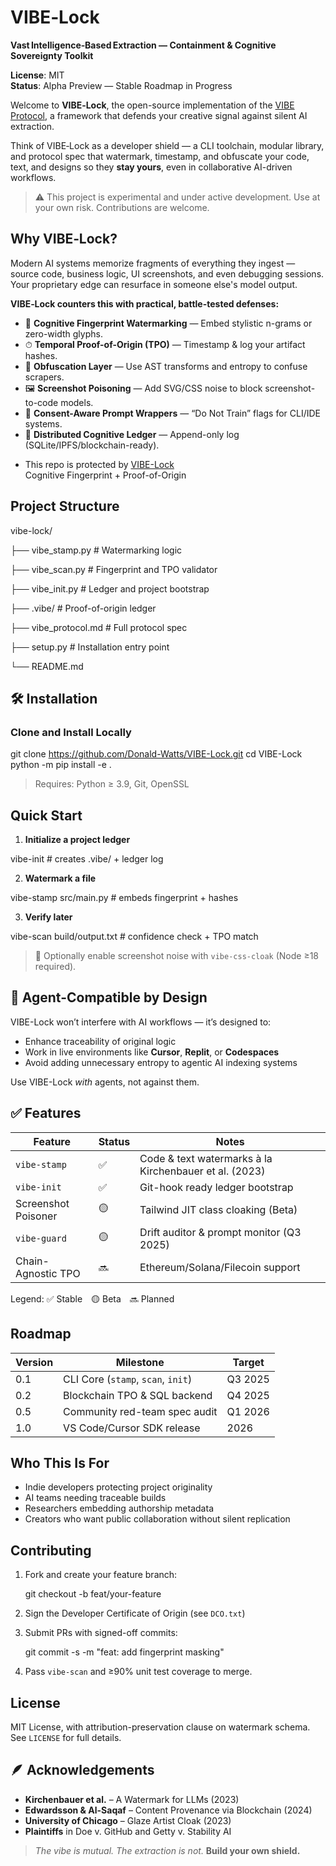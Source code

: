 # VIBE‑Lock

**Vast Intelligence‑Based Extraction — Containment & Cognitive Sovereignty Toolkit**



**License**: MIT  
**Status**: Alpha Preview — Stable Roadmap in Progress



Welcome to **VIBE‑Lock**, the open-source implementation of the [VIBE Protocol](VIBE-PROTOCOL.md), a framework that defends your creative signal against silent AI extraction.

Think of VIBE‑Lock as a developer shield — a CLI toolchain, modular library, and protocol spec that watermark, timestamp, and obfuscate your code, text, and designs so they **stay yours**, even in collaborative AI-driven workflows.

> ⚠️ This project is experimental and under active development. Use at your own risk. Contributions are welcome.



##  Why VIBE‑Lock?
Modern AI systems memorize fragments of everything they ingest — source code, business logic, UI screenshots, and even debugging sessions. Your proprietary edge can resurface in someone else's model output.

**VIBE‑Lock counters this with practical, battle-tested defenses:**

- 🧠 **Cognitive Fingerprint Watermarking** — Embed stylistic n-grams or zero-width glyphs.
- ⏱ **Temporal Proof-of-Origin (TPO)** — Timestamp & log your artifact hashes.
- 🔀 **Obfuscation Layer** — Use AST transforms and entropy to confuse scrapers.
- 🖼 **Screenshot Poisoning** — Add SVG/CSS noise to block screenshot-to-code models.
- 🚫 **Consent-Aware Prompt Wrappers** — “Do Not Train” flags for CLI/IDE systems.
- 🧾 **Distributed Cognitive Ledger** — Append-only log (SQLite/IPFS/blockchain-ready).

* This repo is protected by [VIBE-Lock](https://github.com/Donald-Watts/VIBE-Lock)  
 Cognitive Fingerprint + Proof-of-Origin 


##  Project Structure

vibe-lock/

├── vibe_stamp.py            # Watermarking logic

├── vibe_scan.py             # Fingerprint and TPO validator

├── vibe_init.py             # Ledger and project bootstrap

├── .vibe/                   # Proof-of-origin ledger

├── vibe_protocol.md         # Full protocol spec

├── setup.py                 # Installation entry point

└── README.md




## 🛠️ Installation
### Clone and Install Locally

git clone https://github.com/Donald-Watts/VIBE-Lock.git
cd VIBE-Lock
python -m pip install -e .


> Requires: Python ≥ 3.9, Git, OpenSSL



##  Quick Start
1. **Initialize a project ledger**  

vibe-init  # creates .vibe/ + ledger log


2. **Watermark a file**  

vibe-stamp src/main.py  # embeds fingerprint + hashes


3. **Verify later**  

vibe-scan build/output.txt  # confidence check + TPO match


> 🧪 Optionally enable screenshot noise with `vibe-css-cloak` (Node ≥18 required).



## 🔐 Agent-Compatible by Design
VIBE-Lock won’t interfere with AI workflows — it’s designed to:
- Enhance traceability of original logic
- Work in live environments like **Cursor**, **Replit**, or **Codespaces**
- Avoid adding unnecessary entropy to agentic AI indexing systems

Use VIBE-Lock *with* agents, not against them.



## ✅ Features
| Feature | Status | Notes |
|--------|--------|-------|
| `vibe-stamp` | ✅ | Code & text watermarks à la Kirchenbauer et al. (2023) |
| `vibe-init` | ✅ | Git-hook ready ledger bootstrap |
| Screenshot Poisoner | 🟡 | Tailwind JIT class cloaking (Beta) |
| `vibe-guard` | 🟡 | Drift auditor & prompt monitor (Q3 2025) |
| Chain-Agnostic TPO | 🔜 | Ethereum/Solana/Filecoin support |

Legend: ✅ Stable 🟡 Beta 🔜 Planned



##  Roadmap
| Version | Milestone | Target |
|---------|-----------|--------|
| 0.1     | CLI Core (`stamp`, `scan`, `init`) | Q3 2025 |
| 0.2     | Blockchain TPO & SQL backend       | Q4 2025 |
| 0.5     | Community red-team spec audit      | Q1 2026 |
| 1.0     | VS Code/Cursor SDK release         | 2026    |



##  Who This Is For
- Indie developers protecting project originality
- AI teams needing traceable builds
- Researchers embedding authorship metadata
- Creators who want public collaboration without silent replication



##  Contributing
1. Fork and create your feature branch:
  
   git checkout -b feat/your-feature
   
2. Sign the Developer Certificate of Origin (see `DCO.txt`)
3. Submit PRs with signed-off commits:
   
   git commit -s -m "feat: add fingerprint masking"
  
4. Pass `vibe-scan` and ≥90% unit test coverage to merge.



##  License
MIT License, with attribution-preservation clause on watermark schema.
See `LICENSE` for full details.



## 🪶 Acknowledgements
- **Kirchenbauer et al.** – A Watermark for LLMs (2023)
- **Edwardsson & Al-Saqaf** – Content Provenance via Blockchain (2024)
- **University of Chicago** – Glaze Artist Cloak (2023)
- **Plaintiffs** in Doe v. GitHub and Getty v. Stability AI

> _The vibe is mutual. The extraction is not._
> **Build your own shield.**

